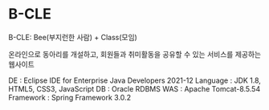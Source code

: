 # B-CLE

B-CLE: Bee(부지런한 사람) + Class(모임)

온라인으로 동아리를 개설하고, 회원들과 취미활동을 공유할 수 있는 서비스를 제공하는 웹사이트

DE : Eclipse IDE for Enterprise Java Developers 2021-12
Language : JDK 1.8, HTML5, CSS3, JavaScript
DB : Oracle RDBMS
WAS : Apache Tomcat-8.5.54
Framework : Spring Framework 3.0.2
